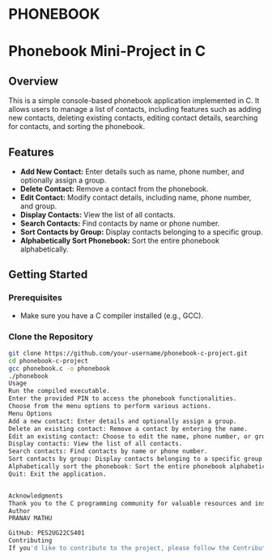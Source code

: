 # PHONEBOOK 
# Phonebook Mini-Project in C

## Overview

This is a simple console-based phonebook application implemented in C. It allows users to manage a list of contacts, including features such as adding new contacts, deleting existing contacts, editing contact details, searching for contacts, and sorting the phonebook.

## Features

- **Add New Contact:** Enter details such as name, phone number, and optionally assign a group.
- **Delete Contact:** Remove a contact from the phonebook.
- **Edit Contact:** Modify contact details, including name, phone number, and group.
- **Display Contacts:** View the list of all contacts.
- **Search Contacts:** Find contacts by name or phone number.
- **Sort Contacts by Group:** Display contacts belonging to a specific group.
- **Alphabetically Sort Phonebook:** Sort the entire phonebook alphabetically.

## Getting Started

### Prerequisites

- Make sure you have a C compiler installed (e.g., GCC).

### Clone the Repository

```bash
git clone https://github.com/your-username/phonebook-c-project.git
cd phonebook-c-project
gcc phonebook.c -o phonebook
./phonebook
Usage
Run the compiled executable.
Enter the provided PIN to access the phonebook functionalities.
Choose from the menu options to perform various actions.
Menu Options
Add a new contact: Enter details and optionally assign a group.
Delete an existing contact: Remove a contact by entering the name.
Edit an existing contact: Choose to edit the name, phone number, or group.
Display contacts: View the list of all contacts.
Search contacts: Find contacts by name or phone number.
Sort contacts by group: Display contacts belonging to a specific group.
Alphabetically sort the phonebook: Sort the entire phonebook alphabetically.
Quit: Exit the application.


Acknowledgments
Thank you to the C programming community for valuable resources and inspiration.
Author
PRANAV MATHU

GitHub: PES2UG22CS401
Contributing
If you'd like to contribute to the project, please follow the Contribution Guidelines.







